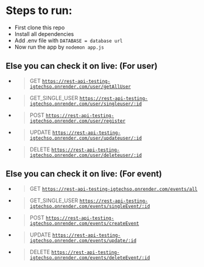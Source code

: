 # Steps to run:

- First clone this repo
- Install all dependencies 
- Add .env file with ``` DATABASE = database url ```
- Now run the app by ``` nodemon app.js ```

## Else you can check it on live: (For user)

- > GET <code>https://rest-api-testing-igtechso.onrender.com/user/getAllUser</code>
- > GET_SINGLE_USER <code>https://rest-api-testing-igtechso.onrender.com/user/singleuser/:id</code>
- > POST <code>https://rest-api-testing-igtechso.onrender.com/user/register</code>
- > UPDATE <code>https://rest-api-testing-igtechso.onrender.com/user/updateuser/:id</code>
- > DELETE <code>https://rest-api-testing-igtechso.onrender.com/user/deleteuser/:id</code>

## Else you can check it on live: (For event)

- > GET <code>https://rest-api-testing-igtechso.onrender.com/events/all</code>
- > GET_SINGLE_USER <code>https://rest-api-testing-igtechso.onrender.com/events/singleEvent/:id</code>
- > POST <code>https://rest-api-testing-igtechso.onrender.com/events/createEvent</code>
- > UPDATE <code>https://rest-api-testing-igtechso.onrender.com/events/update/:id</code>
- > DELETE <code>https://rest-api-testing-igtechso.onrender.com/events/deleteEvent/:id</code>